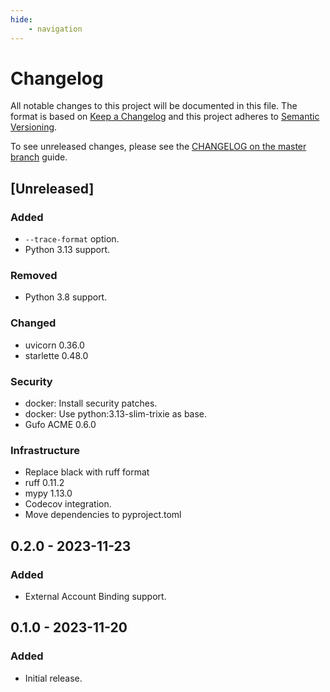 ```yaml
---
hide:
    - navigation
---
```

# Changelog

All notable changes to this project will be documented in this file.
The format is based on [Keep a Changelog](https://keepachangelog.com/en/1.0.0/)
and this project adheres to [Semantic Versioning](https://semver.org/spec/v2.0.0.html).

To see unreleased changes, please see the [CHANGELOG on the master branch](https://github.com/gufolabs/csr_proxy/blob/master/CHANGELOG.md) guide.

## [Unreleased]

### Added

* `--trace-format` option.
* Python 3.13 support.

### Removed

* Python 3.8 support.

### Changed

* uvicorn 0.36.0
* starlette 0.48.0

### Security

* docker: Install security patches.
* docker: Use python:3.13-slim-trixie as base.
* Gufo ACME 0.6.0

### Infrastructure

* Replace black with ruff format
* ruff 0.11.2
* mypy 1.13.0
* Codecov integration.
* Move dependencies to pyproject.toml

## 0.2.0 - 2023-11-23

### Added

* External Account Binding support.

## 0.1.0 - 2023-11-20

### Added

* Initial release.